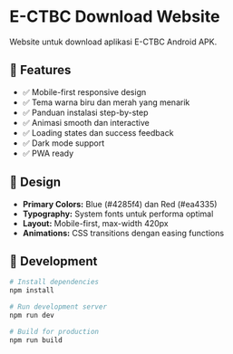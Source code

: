 # E-CTBC Download Website

Website untuk download aplikasi E-CTBC Android APK.

## 🌟 Features

- ✅ Mobile-first responsive design
- ✅ Tema warna biru dan merah yang menarik
- ✅ Panduan instalasi step-by-step
- ✅ Animasi smooth dan interactive
- ✅ Loading states dan success feedback
- ✅ Dark mode support
- ✅ PWA ready

## 🎨 Design

- **Primary Colors:** Blue (#4285f4) dan Red (#ea4335)
- **Typography:** System fonts untuk performa optimal
- **Layout:** Mobile-first, max-width 420px
- **Animations:** CSS transitions dengan easing functions

## 🚀 Development

```bash
# Install dependencies
npm install

# Run development server
npm run dev

# Build for production
npm run build